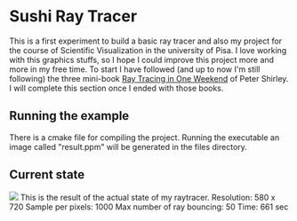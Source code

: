 # Sushi Ray Tracer
This is a first experiment to build a basic ray tracer and also my project for the course of Scientific Visualization in the university of Pisa. I love working with this graphics stuffs, so I hope I could improve this project more and more in my free time. To start I have followed (and up to now I'm still following) the three mini-book [Ray Tracing in One Weekend](https://www.amazon.it/gp/product/B01B5AODD8/ref=oh_aui_d_detailpage_o01_?ie=UTF8&psc=1) of Peter Shirley. I will complete this section once I ended with those books.

## Running the example
There is a cmake file for compiling the project. Running the executable an image called "result.ppm" will be generated in the files directory.

## Current state
![](https://github.com/giulioaur/srt/blob/master/files/cornell_box.ppm)
This is the result of the actual state of my raytracer.
Resolution: 580 x 720
Sample per pixels: 1000
Max number of ray bouncing: 50
Time: 661 sec 
